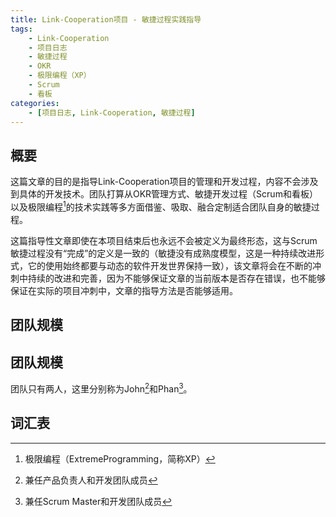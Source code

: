 ```yaml
---
title: Link-Cooperation项目 - 敏捷过程实践指导
tags:
	- Link-Cooperation
	- 项目日志
	- 敏捷过程
	- OKR
	- 极限编程（XP）
	- Scrum
	- 看板
categories:
	- [项目日志, Link-Cooperation, 敏捷过程]
---
```


## 概要

这篇文章的目的是指导Link-Cooperation项目的管理和开发过程，内容不会涉及到具体的开发技术。团队打算从OKR管理方式、敏捷开发过程（Scrum和看板）以及极限编程[^XP]的技术实践等多方面借鉴、吸取、融合定制适合团队自身的敏捷过程。

这篇指导性文章即使在本项目结束后也永远不会被定义为最终形态，这与Scrum敏捷过程没有“完成”的定义是一致的（敏捷没有成熟度模型，这是一种持续改进形式，它的使用始终都要与动态的软件开发世界保持一致），该文章将会在不断的冲刺中持续的改进和完善，因为不能够保证文章的当前版本是否存在错误，也不能够保证在实际的项目冲刺中，文章的指导方法是否能够适用。

## 团队规模

## 团队规模

团队只有两人，这里分别称为John[^John]和Phan[^Phan]。

## 词汇表

[^XP]: 极限编程（ExtremeProgramming，简称XP）
[^John]: 兼任产品负责人和开发团队成员
[^Phan]: 兼任Scrum Master和开发团队成员
